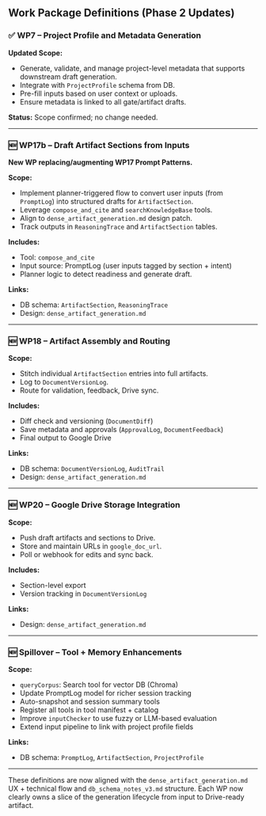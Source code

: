 ## Work Package Definitions (Phase 2 Updates)

### ✅ WP7 – Project Profile and Metadata Generation
**Updated Scope:**
- Generate, validate, and manage project-level metadata that supports downstream draft generation.
- Integrate with `ProjectProfile` schema from DB.
- Pre-fill inputs based on user context or uploads.
- Ensure metadata is linked to all gate/artifact drafts.

**Status:** Scope confirmed; no change needed.

---

### 🆕 WP17b – Draft Artifact Sections from Inputs
**New WP replacing/augmenting WP17 Prompt Patterns.**

**Scope:**
- Implement planner-triggered flow to convert user inputs (from `PromptLog`) into structured drafts for `ArtifactSection`.
- Leverage `compose_and_cite` and `searchKnowledgeBase` tools.
- Align to `dense_artifact_generation.md` design patch.
- Track outputs in `ReasoningTrace` and `ArtifactSection` tables.

**Includes:**
- Tool: `compose_and_cite`
- Input source: PromptLog (user inputs tagged by section + intent)
- Planner logic to detect readiness and generate draft.

**Links:**
- DB schema: `ArtifactSection`, `ReasoningTrace`
- Design: `dense_artifact_generation.md`

---

### 🆕 WP18 – Artifact Assembly and Routing
**Scope:**
- Stitch individual `ArtifactSection` entries into full artifacts.
- Log to `DocumentVersionLog`.
- Route for validation, feedback, Drive sync.

**Includes:**
- Diff check and versioning (`DocumentDiff`)
- Save metadata and approvals (`ApprovalLog`, `DocumentFeedback`)
- Final output to Google Drive

**Links:**
- DB schema: `DocumentVersionLog`, `AuditTrail`
- Design: `dense_artifact_generation.md`

---

### 🆕 WP20 – Google Drive Storage Integration
**Scope:**
- Push draft artifacts and sections to Drive.
- Store and maintain URLs in `google_doc_url`.
- Poll or webhook for edits and sync back.

**Includes:**
- Section-level export
- Version tracking in `DocumentVersionLog`

**Links:**
- Design: `dense_artifact_generation.md`

---

### 🆕 Spillover – Tool + Memory Enhancements
**Scope:**
- `queryCorpus`: Search tool for vector DB (Chroma)
- Update PromptLog model for richer session tracking
- Auto-snapshot and session summary tools
- Register all tools in tool manifest + catalog
- Improve `inputChecker` to use fuzzy or LLM-based evaluation
- Extend input pipeline to link with project profile fields

**Links:**
- DB schema: `PromptLog`, `ArtifactSection`, `ProjectProfile`

---

These definitions are now aligned with the `dense_artifact_generation.md` UX + technical flow and `db_schema_notes_v3.md` structure. Each WP now clearly owns a slice of the generation lifecycle from input to Drive-ready artifact.